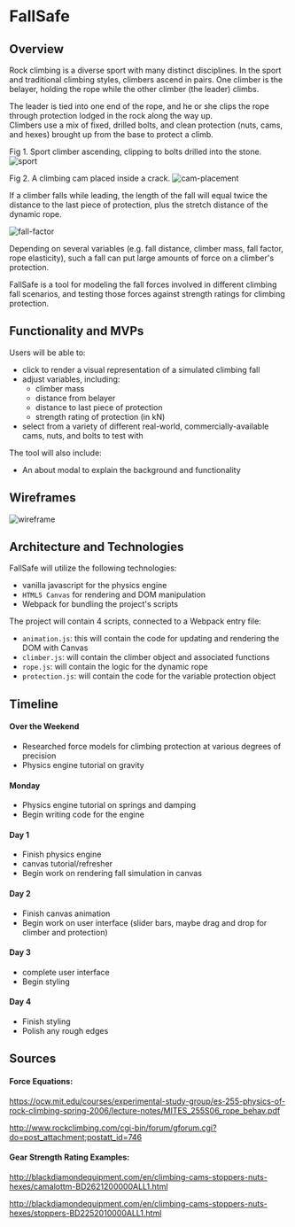 # FallSafe

## Overview

Rock climbing is a diverse sport with many distinct disciplines.  In the sport and traditional climbing styles, climbers ascend in pairs.  One climber is the belayer, holding the rope while the other climber (the leader) climbs.

The leader is tied into one end of the rope, and he or she clips the rope through protection lodged in the rock along the way up.  
Climbers use a mix of fixed, drilled bolts, and clean protection (nuts, cams, and hexes) brought up from the base to protect a climb.

Fig 1. Sport climber ascending, clipping to bolts drilled into the stone.
![sport](https://user-images.githubusercontent.com/29419913/31064710-cd25db62-a6f3-11e7-965c-ba83a45ee94a.jpg)

Fig 2. A climbing cam placed inside a crack.
![cam-placement](https://camo.githubusercontent.com/8d73f7b5388bee6e90964e821b5d31a03267aef2/68747470733a2f2f73697465732e646172746d6f7574682e6564752f666f6c6b6c6f7265617263686976652f66696c65732f323031362f30352f3230303933335f32393535335f584c2d363234783833322e6a7067)

If a climber falls while leading, the length of the fall will equal twice the distance to the last piece of protection, plus the stretch distance of the dynamic rope.  

![fall-factor](https://camo.githubusercontent.com/de19d9566ae69629f69dcc66dad91f1186333971/68747470733a2f2f7777772e726f7065626f6f6b2e636f6d2f77702d636f6e74656e742f75706c6f6164732f323031362f31312f66662d6c6561642d636c696d62696e672e6a7067)

Depending on several variables (e.g. fall distance, climber mass, fall factor, rope elasticity), such a fall can put large amounts of force on a climber's protection.

FallSafe is a tool for modeling the fall forces involved in different climbing fall scenarios, and testing those forces against strength ratings for climbing protection.

## Functionality and MVPs

Users will be able to:

- click to render a visual representation of a simulated climbing fall
- adjust variables, including:
  - climber mass
  - distance from belayer
  - distance to last piece of protection
  - strength rating of protection (in kN)
- select from a variety of different real-world, commercially-available cams, nuts, and bolts to test with

The tool will also include:
- An about modal to explain the background and functionality


## Wireframes

![wireframe](https://user-images.githubusercontent.com/29419913/31066439-d275245c-a701-11e7-9e16-bbd4038d1025.png)

## Architecture and Technologies

FallSafe will utilize the following technologies:
- vanilla javascript for the physics engine
- `HTML5 Canvas` for rendering and DOM manipulation
- Webpack for bundling the project's scripts

The project will contain 4 scripts, connected to a Webpack entry file:

- `animation.js`: this will contain the code for updating and rendering the DOM with Canvas
- `climber.js`: will contain the climber object and associated functions
- `rope.js`: will contain the logic for the dynamic rope
- `protection.js`: will contain the code for the variable protection object


## Timeline

#### Over the Weekend

- Researched force models for climbing protection at various degrees of precision
- Physics engine tutorial on gravity

#### Monday

- Physics engine tutorial on springs and damping
- Begin writing code for the engine

#### Day 1

- Finish physics engine
- canvas tutorial/refresher
- Begin work on rendering fall simulation in canvas

#### Day 2

- Finish canvas animation
- Begin work on user interface (slider bars, maybe drag and drop for climber and protection)

#### Day 3

- complete user interface
- Begin styling

#### Day 4

- Finish styling
- Polish any rough edges

## Sources

#### Force Equations:
https://ocw.mit.edu/courses/experimental-study-group/es-255-physics-of-rock-climbing-spring-2006/lecture-notes/MITES_255S06_rope_behav.pdf

http://www.rockclimbing.com/cgi-bin/forum/gforum.cgi?do=post_attachment;postatt_id=746

#### Gear Strength Rating Examples:
http://blackdiamondequipment.com/en/climbing-cams-stoppers-nuts-hexes/camalottm-BD2621200000ALL1.html

http://blackdiamondequipment.com/en/climbing-cams-stoppers-nuts-hexes/stoppers-BD2252010000ALL1.html
